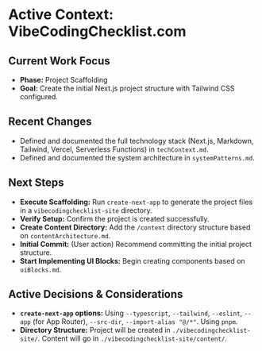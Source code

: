 # Active Context: VibeCodingChecklist.com

## Current Work Focus

*   **Phase:** Project Scaffolding
*   **Goal:** Create the initial Next.js project structure with Tailwind CSS configured.

## Recent Changes

*   Defined and documented the full technology stack (Next.js, Markdown, Tailwind, Vercel, Serverless Functions) in `techContext.md`.
*   Defined and documented the system architecture in `systemPatterns.md`.

## Next Steps

*   **Execute Scaffolding:** Run `create-next-app` to generate the project files in a `vibecodingchecklist-site` directory.
*   **Verify Setup:** Confirm the project is created successfully.
*   **Create Content Directory:** Add the `/content` directory structure based on `contentArchitecture.md`.
*   **Initial Commit:** (User action) Recommend committing the initial project structure.
*   **Start Implementing UI Blocks:** Begin creating components based on `uiBlocks.md`.

## Active Decisions & Considerations

*   **`create-next-app` options:** Using `--typescript`, `--tailwind`, `--eslint`, `--app` (for App Router), `--src-dir`, `--import-alias "@/*"`. Using `pnpm`.
*   **Directory Structure:** Project will be created in `./vibecodingchecklist-site/`. Content will go in `./vibecodingchecklist-site/content/`.
